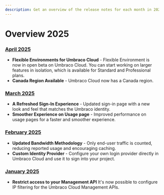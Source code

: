 ```yaml
---
description: Get an overview of the release notes for each month in 2025.
---
```


# Overview 2025

### [April 2025](2025-04-releasenotes.md)
* **Flexible Environments for Umbraco Cloud** - Flexible Environment is now in open beta on Umbraco Cloud. You can start working on larger features in isolation, which is available for Standard and Professional plans.
* **Canada Region Available** - Umbraco Cloud now has a Canada region.

### [March 2025](2025-03-releasenotes.md)
* **A Refreshed Sign-In Experience** - Updated sign-in page with a new look and feel that matches the Umbraco identity.
* **Smoother Experience on Usage page** - Improved performance on usage pages for a faster and smoother experience.

### [February 2025](2025-02-releasenotes.md)
* **Updated Bandwidth Methodology** - Only end-user traffic is counted, reducing reported usage and encouraging caching.
* **Custom Identity Provider** - Configure your own login provider directly in Umbraco Cloud and use it to sign into your project.

### [January 2025](2025-01-releasenotes.md)
* **Restrict access to your Management API** It's now possible to configure IP filtering for the Umbraco Cloud Management APIs.
